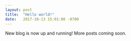 ```yaml
---
layout: post
title:  "Hello world!"
date:   2017-10-13 15:01:06 -0700
---
```

New blog is now up and running! More posts coming soon.